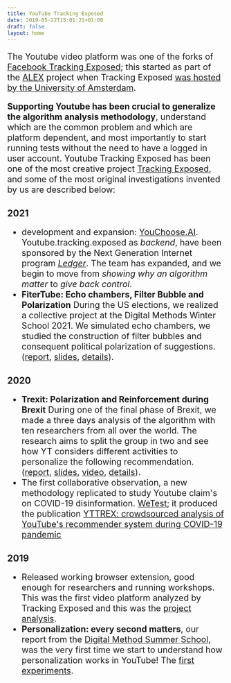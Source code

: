 ```yaml
---
title: YouTube Tracking Exposed
date: 2019-05-22T15:01:21+01:00
draft: false
layout: home
---
```


<style>
  p, ul, ol {
    font-size: 1.4em !important;
  }
</style>

The Youtube video platform was one of the forks of [Facebook Tracking Exposed](https://facebook.tracking.exposed); this started as part of the [ALEX](https://cordis.europa.eu/project/id/825974/results) project when Tracking Exposed [was hosted by the University of Amsterdam](https://data-activism.net/2018/09/datactive-proudly-presents-alex-an-interview-with-fbtrex-lead-developer-claudio-agosti/).

**Supporting Youtube has been crucial to generalize the algorithm analysis methodology**, understand which are the common problem and which are platform dependent, and most importantly to start running tests without the need to have a logged in user account. Youtube Tracking Exposed has been one of the most creative project [Tracking Exposed](https://tracking.exposed), and some of the most original investigations invented by us are described below: 

## 2021 

* development and expansion: [YouChoose.AI](https://youchoose.ai). Youtube.tracking.exposed as _backend_, have been sponsored by the Next Generation Internet program _[Ledger](https://github.com/LedgerProject/YouChoose.AI)_. The team has expanded, and we begin to move from _showing why an algorithm matter_ to _give back control_.
* **FiterTube: Echo chambers, Filter Bubble and Polarization** During the US elections, we realized a collective project at the Digital Methods Winter School 2021. We simulated echo chambers, we studied the construction of filter bubbles and consequent political polarization of suggestions. ([report](https://www.digitalmethods.net/Dmi/WinterSchool2021FIterTube), [slides](https://github.com/tracking-exposed/presentation/blob/master/FilterTube-DMIWS21.pdf), [details](/filtertube)).

## 2020

* **Trexit: Polarization and Reinforcement during Brexit** During one of the final phase of Brexit, we made a three days analysis of the algorithm with ten researchers from all over the world. The research aims to split the group in two and see how YT considers different activities to personalize the following recommendation. ([report](https://wiki.digitalmethods.net/Dmi/WinterSchool2020youtube), [slides](https://github.com/tracking-exposed/presentation/blob/master/TREXIT_finalslides.pdf), [video](https://www.youtube.com/watch?v=igs24EeIWBU), [details](/trexit)).
* The first collaborative observation, a new methodology replicated to study Youtube claim's on COVID-19 disinformation. [WeTest](/wetest/1); it produced the publication [YTTREX: crowdsourced analysis of YouTube's recommender system during COVID-19 pandemic](https://www.researchgate.net/profile/Leonardo-Sanna-2/publication/351285419_YTTREX_crowdsourced_analysis_of_YouTube's_recommender_system_during_COVID-19_pandemic/links/60900733a6fdccaebd057c0b/YTTREX-crowdsourced-analysis-of-YouTubes-recommender-system-during-COVID-19-pandemic.pdf)


## 2019

* Released working browser extension, good enough for researchers and running workshops. This was the first video platform analyzed by Tracking Exposed and this was the [project analysis](/initial-analysis).
* **Personalization: every second matters**, our report from the [Digital Method Summer School](https://wiki.digitalmethods.net/Dmi/SummerSchool2019AlgorithmsExposed), was the very first time we start to understand how personalization works in YouTube! The [first experiments](/results).

